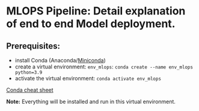 # MLOPS Pipeline: Detail explanation of end to end Model deployment.

## Prerequisites:

- install Conda (Anaconda/[Miniconda](https://docs.conda.io/en/latest/miniconda.html))
- create a virtual environment: `env_mlops`:
  `conda create --name env_mlops python=3.9`
- activate the virtual environment:
  `conda activate env_mlops`

[Conda cheat sheet](https://docs.conda.io/projects/conda/en/4.6.0/_downloads/52a95608c49671267e40c689e0bc00ca/conda-cheatsheet.pdf)

**Note:** Everything will be installed and run in this virtual environment.

